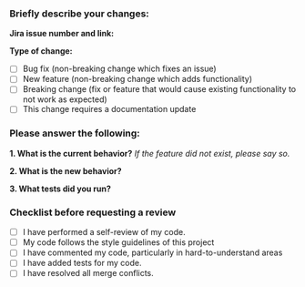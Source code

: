 
### Briefly describe your changes:

**Jira issue number and link:**

**Type of change:**
- [ ] Bug fix (non-breaking change which fixes an issue)
- [ ] New feature (non-breaking change which adds functionality)
- [ ] Breaking change (fix or feature that would cause existing functionality to not work as expected)
- [ ] This change requires a documentation update

### Please answer the following:

**1. What is the current behavior?**
*If the feature did not exist, please say so.*

**2. What is the new behavior?**

**3. What tests did you run?**

### Checklist before requesting a review
- [ ] I have performed a self-review of my code.
- [ ] My code follows the style guidelines of this project
- [ ] I have commented my code, particularly in hard-to-understand areas
- [ ] I have added tests for my code.
- [ ] I have resolved all merge conflicts.
